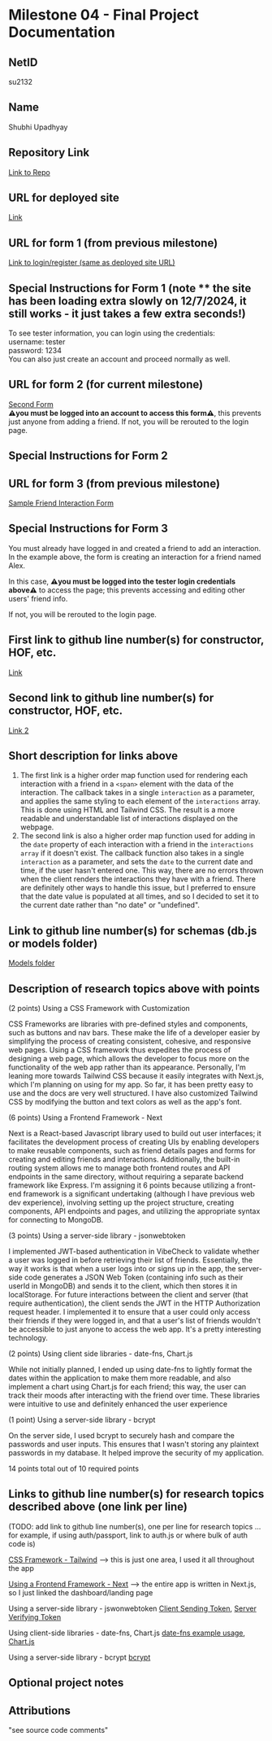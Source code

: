 Milestone 04 - Final Project Documentation
===

NetID
---
su2132

Name
---
Shubhi Upadhyay

Repository Link
---
[Link to Repo](https://github.com/nyu-csci-ua-0467-001-002-fall-2024/final-project-shubhiupa19/)

URL for deployed site 
---
[Link](http://linserv1.cims.nyu.edu:36503/)

URL for form 1 (from previous milestone) 
---
[Link to login/register (same as deployed site URL)](http://linserv1.cims.nyu.edu:36503/)

Special Instructions for Form 1 (note ** the site has been loading extra slowly on 12/7/2024, it still works - it just takes a few extra seconds!)
---
To see tester information, you can login using the credentials:  
username: tester  
password: 1234  
You can also just create an account and proceed normally as well.  

URL for form 2 (for current milestone)
---
[Second Form](http://linserv1.cims.nyu.edu:36503/add)  
 **:warning:you must be logged into an account to access this form:warning:**, this prevents just anyone from adding a friend. If not, you will be rerouted to the login page.


Special Instructions for Form 2
---


URL for form 3 (from previous milestone) 
---
[Sample Friend Interaction Form](http://linserv1.cims.nyu.edu:36503/friend/673a80107ef8c4bf3e5b3b0b/add-interaction)

Special Instructions for Form 3
---
You must already have logged in and created a friend to add an interaction. In the example above, the form is creating an interaction for a friend named Alex. 

In this case, **:warning:you must be logged into the tester login credentials above:warning:** to access the page; this prevents accessing and editing other users' friend info. 

If not, you will be rerouted to the login page.

First link to github line number(s) for constructor, HOF, etc.
---
[Link](https://github.com/nyu-csci-ua-0467-001-002-fall-2024/final-project-shubhiupa19/blob/cdaeb58c0c58520beebb2f449cf7e82e50ef367f/final-project/src/app/friend/%5Bid%5D/page.js#L87-L110)

Second link to github line number(s) for constructor, HOF, etc.
---
[Link 2](https://github.com/nyu-csci-ua-0467-001-002-fall-2024/final-project-shubhiupa19/blob/cdaeb58c0c58520beebb2f449cf7e82e50ef367f/final-project/src/app/api/friends/%5Bid%5D/route.js#L19-L22)

Short description for links above
---
1) The first link is a higher order map function used for rendering each interaction with a friend in a `<span>` element with the data of the interaction. The callback takes in a single `interaction` as a parameter, and applies the same styling to each element of the `interactions` array. This is done using HTML and Tailwind CSS. The result is a more readable and understandable list of interactions displayed on the webpage. 
2) The second link is also a higher order map function used for adding in the `date` property of each interaction with a friend in the `interactions array` if it doesn't exist. The callback function also takes in a single `interaction` as a parameter, and sets the `date` to the current date and time, if the user hasn't entered one. This way, there are no errors thrown when the client renders the interactions they have with a friend. There are definitely other ways to handle this issue, but I preferred to ensure that the date value is populated at all times, and so I decided to set it to the current date rather than "no date" or "undefined". 
   
Link to github line number(s) for schemas (db.js or models folder)
---
[Models folder](https://github.com/nyu-csci-ua-0467-001-002-fall-2024/final-project-shubhiupa19/tree/master/final-project/src/models)

Description of research topics above with points
---
(2 points) Using a CSS Framework with Customization

CSS Frameworks are libraries with pre-defined styles and components, such as buttons and nav bars. These make the life of a developer easier by simplifying the process of creating consistent, cohesive, and responsive web pages. Using a CSS framework thus expedites the process of designing a web page, which allows the developer to focus more on the functionality of the web app rather than its appearance. Personally, I'm leaning more towards Tailwind CSS because it easily integrates with Next.js, which I'm planning on using for my app. So far, it has been pretty easy to use and the docs are very well structured. I have also customized Tailwind CSS by modifying the button and text colors as well as the app's font. 

(6 points) Using a Frontend Framework - Next

Next is a React-based Javascript library used to build out user interfaces; it facilitates the development process of creating UIs by enabling developers to make reusable components, such as friend details pages and forms for creating and editing friends and interactions. Additionally, the built-in routing system allows me to manage both frontend routes and API endpoints in the same directory, without requiring a separate backend framework like Express. I'm assigning it 6 points because utilizing a front-end framework is a significant undertaking (although I have previous web dev experience), involving setting up the project structure, creating components, API endpoints and pages, and utilizing the appropriate syntax for connecting to MongoDB.

(3 points) Using a server-side library - jsonwebtoken

I implemented JWT-based authentication in VibeCheck to validate whether a user was logged in before retrieving their list of friends. Essentially, the way it works is that when a user logs into or signs up in the app, the server-side code generates a JSON Web Token (containing info such as their userId in MongoDB) and sends it to the client, which then stores it in localStorage. For future interactions between the client and server (that require authentication), the client sends the JWT in the HTTP Authorization request header. I implemented it to ensure that a user could only access their friends if they were logged in, and that a user's list of friends wouldn't be accessible to just anyone to access the web app. It's a pretty interesting technology.

(2 points) Using client side libraries - date-fns, Chart.js

While not initially planned, I ended up using date-fns to lightly format the dates within the application to make them more readable, and also implement a chart using Chart.js for each friend; this way, the user can track their moods after interacting with the friend over time. These libraries were intuitive to use and definitely enhanced the user experience 

(1 point) Using a server-side library - bcrypt

On the server side, I used bcrypt to securely hash and compare the passwords and user inputs. This ensures that I wasn't storing any plaintext passwords in my database. It helped improve the security of my application. 


14 points total out of 10 required points



Links to github line number(s) for research topics described above (one link per line)
---
(TODO: add link to github line number(s), one per line for research topics ... for example, if using auth/passport, link to auth.js or where bulk of auth code is)

[CSS Framework - Tailwind](https://github.com/nyu-csci-ua-0467-001-002-fall-2024/final-project-shubhiupa19/blob/edb704a0af6e299eca0805b4823f9c4cf8a4242b/final-project/src/app/dashboard/page.js#L68-L95) --> this is just one area, I used it all throughout the app

[Using a Frontend Framework - Next](https://github.com/nyu-csci-ua-0467-001-002-fall-2024/final-project-shubhiupa19/blob/master/final-project/src/app/dashboard/page.js) --> the entire app is written in Next.js, so I just linked the dashboard/landing page

Using a server-side library - jswonwebtoken
[Client Sending Token](https://github.com/nyu-csci-ua-0467-001-002-fall-2024/final-project-shubhiupa19/blob/edb704a0af6e299eca0805b4823f9c4cf8a4242b/final-project/src/app/dashboard/page.js#L13-L17),
[Server Verifying Token](https://github.com/nyu-csci-ua-0467-001-002-fall-2024/final-project-shubhiupa19/blob/edb704a0af6e299eca0805b4823f9c4cf8a4242b/final-project/src/app/api/friends/route.js#L9-L19)

 Using client-side libraries - date-fns, Chart.js
 [date-fns example usage](https://github.com/nyu-csci-ua-0467-001-002-fall-2024/final-project-shubhiupa19/blob/edb704a0af6e299eca0805b4823f9c4cf8a4242b/final-project/src/app/dashboard/page.js#L90), 
 [Chart.js](https://github.com/nyu-csci-ua-0467-001-002-fall-2024/final-project-shubhiupa19/blob/edb704a0af6e299eca0805b4823f9c4cf8a4242b/final-project/src/app/components/LineChart.js#L2-L69)

 Using a server-side library - bcrypt
 [bcrypt](https://github.com/nyu-csci-ua-0467-001-002-fall-2024/final-project-shubhiupa19/blob/32434dcc21c895f9b7676feb0e407bf30dcde385/final-project/src/app/api/login/route.js#L17)
 



Optional project notes 
--- 


Attributions
---
"see source code comments"

